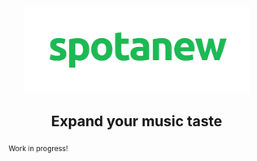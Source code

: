 # <p align=center> <img src="./frontend/public/logo-text.png" height=170 width=auto align=center> </p>

# <p align=center>Expand your music taste</p>

Work in progress!
